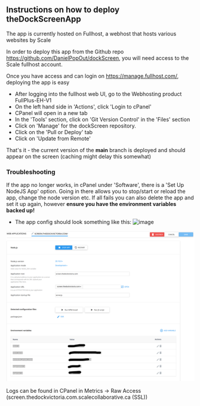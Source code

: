 ## Instructions on how to deploy theDockScreenApp

The app is currently hosted on Fullhost, a webhost that hosts various websites by Scale

In order to deploy this app from the Github repo https://github.com/DanielPopOut/dockScreen, you will need access to the Scale fullhost account.

Once you have access and can login on https://manage.fullhost.com/, deploying the app is easy

- After logging into the fullhost web UI, go to the Webhosting product FullPlus-EH-V1
- On the left hand side in 'Actions', click 'Login to cPanel'
- CPanel will open in a new tab
- In the 'Tools' section, click on 'Git Version Control' in the 'Files' section
- Click on 'Manage' for the dockScreen repository. 
- Click on the 'Pull or Deploy' tab
- Click on 'Update from Remote'

That's it - the current version of the **main** branch is deployed and should appear on the screen (caching might delay this somewhat)

### Troubleshooting

If the app no longer works, in cPanel under 'Software', there is a 'Set Up NodeJS App' option. Going in there allows you to stop/start or reload 
the app, change the node version etc. If all fails you can also delete the app and set it up again, however **ensure you have the environment variables
backed up!**

- The app config should look something like this:
![image](https://github.com/DanielPopOut/dockScreen/assets/46504810/280dd226-cdc3-4718-965d-064977ddb6a6)

![](fullhost_app_config.png)

Logs can be found in CPanel in Metrics -> Raw Access (screen.thedockvictoria.com.scalecollaborative.ca (SSL))
